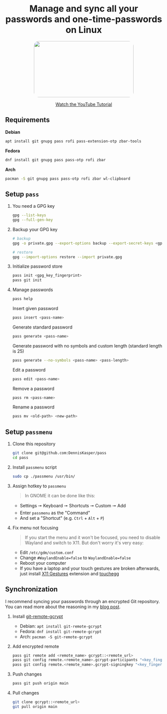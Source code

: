 <div align="center">
  <h1>Manage and sync all your passwords and one-time-passwords on Linux</h1>
  <a href="https://youtu.be/CwHCPvuJKgE">
    <img width="320px" height="180px" src="https://img.youtube.com/vi/CwHCPvuJKgE/mqdefault.jpg" style="border-radius: 1rem;" />
    <p>Watch the YouTube Tutorial</p>
  </a>
</div>

## Requirements

**Debian**

```bash
apt install git gnupg pass rofi pass-extension-otp zbar-tools
```

**Fedora**

```bash
dnf install git gnupg pass pass-otp rofi zbar
```

**Arch**

```bash
pacman -S git gnupg pass pass-otp rofi zbar wl-clipboard
```

## Setup `pass`

1. You need a GPG key

   ```bash
   gpg --list-keys
   gpg --full-gen-key
   ```

2. Backup your GPG key

   ```bash
   # backup
   gpg -o private.gpg --export-options backup --export-secret-keys <gpg_key_fingerprint>

   # restore
   gpg --import-options restore --import private.gpg
   ```

3. Initialize password store

   ```bash
   pass init <gpg_key_fingerprint>
   pass git init
   ```

4. Manage passwords

   ```bash
   pass help
   ```

   Insert given password

   ```bash
   pass insert <pass-name>
   ```

   Generate standard password

   ```bash
   pass generate <pass-name>
   ```

   Generate password with no symbols and custom length (standard length is 25)

   ```bash
   pass generate --no-symbols <pass-name> <pass-length>
   ```

   Edit a password

   ```bash
   pass edit <pass-name>
   ```

   Remove a password

   ```bash
   pass rm <pass-name>
   ```

   Rename a password

   ```bash
   pass mv <old-path> <new-path>
   ```

## Setup `passmenu`

1. Clone this repository

   ```bash
   git clone git@github.com:DennisKasper/pass
   cd pass
   ```

2. Install `passmenu` script

   ```bash
   sudo cp ./passmenu /usr/bin/
   ```

3. Assign hotkey to `passmenu`

   > In GNOME it can be done like this:

   - Settings 🠖 Keyboard 🠖 Shortcuts 🠖 Custom 🠖 Add
   - Enter `passmenu` as the "Command"
   - And set a "Shortcut" (e.g. `Ctrl` + `Alt` + `P`)

4. Fix menu not focusing

   > If you start the menu and it won't be focused, you need to disable Wayland and switch to X11. But don't worry it's very easy:

   - Edit `/etc/gdm/custom.conf`
   - Change `#WaylandEnable=false` to `WaylandEnable=false`
   - Reboot your computer
   - If you have a laptop and your touch gestures are broken afterwards, just install [X11 Gestures](https://extensions.gnome.org/extension/4033/x11-gestures) extension and [touchegg](https://github.com/JoseExposito/touchegg#installation)

## Synchronization

I recommend syncing your passwords through an encrypted Git repository. You can read more about the reasoning in my [blog post](https://flolu.de/blog/linux-password-manager-and-sync).

1. Install [git-remote-gcrypt](https://spwhitton.name/tech/code/git-remote-gcrypt)

   - Debian: `apt install git-remote-gcrypt`
   - Fedora: `dnf install git-remote-gcrypt`
   - Arch: `pacman -S git-remote-gcrypt`

2. Add encrypted remote

   ```bash
   pass git remote add <remote_name> gcrypt::<remote_url>
   pass git config remote.<remote_name>.gcrypt-participants "<key_fingerprint>"
   pass git config remote.<remote_name>.gcrypt-signingkey "<key_fingerprint>"
   ```

3. Push changes

   ```bash
   pass git push origin main
   ```

4. Pull changes

   ```bash
   git clone gcrypt::<remote_url>
   git pull origin main
   ```
